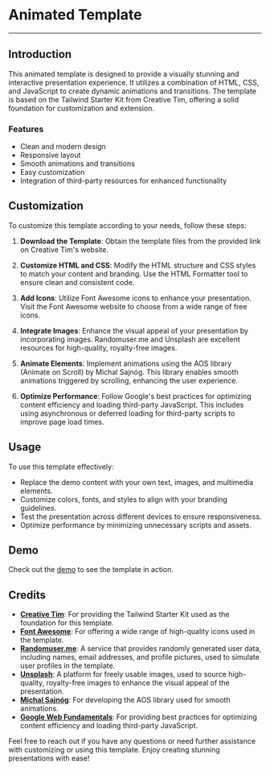 # Animated Template

---

## Introduction

This animated template is designed to provide a visually stunning and interactive presentation experience. It utilizes a combination of HTML, CSS, and JavaScript to create dynamic animations and transitions. The template is based on the Tailwind Starter Kit from Creative Tim, offering a solid foundation for customization and extension.

### Features

- Clean and modern design
- Responsive layout
- Smooth animations and transitions
- Easy customization
- Integration of third-party resources for enhanced functionality

## Customization

To customize this template according to your needs, follow these steps:

1. **Download the Template**: Obtain the template files from the provided link on Creative Tim's website.

2. **Customize HTML and CSS**: Modify the HTML structure and CSS styles to match your content and branding. Use the HTML Formatter tool to ensure clean and consistent code.

3. **Add Icons**: Utilize Font Awesome icons to enhance your presentation. Visit the Font Awesome website to choose from a wide range of free icons. 

4. **Integrate Images**: Enhance the visual appeal of your presentation by incorporating images. Randomuser.me and Unsplash are excellent resources for high-quality, royalty-free images.

5. **Animate Elements**: Implement animations using the AOS library (Animate on Scroll) by Michal Sajnóg. This library enables smooth animations triggered by scrolling, enhancing the user experience.

6. **Optimize Performance**: Follow Google's best practices for optimizing content efficiency and loading third-party JavaScript. This includes using asynchronous or deferred loading for third-party scripts to improve page load times.

## Usage

To use this template effectively:

- Replace the demo content with your own text, images, and multimedia elements.
- Customize colors, fonts, and styles to align with your branding guidelines.
- Test the presentation across different devices to ensure responsiveness.
- Optimize performance by minimizing unnecessary scripts and assets.

## Demo

Check out the [demo](https://osama206.github.io/animated-template/) to see the template in action.

## Credits

- **[Creative Tim](https://www.creative-tim.com/learning-lab/tailwind-starter-kit/presentation)**: For providing the Tailwind Starter Kit used as the foundation for this template.
- **[Font Awesome](https://fontawesome.com/icons?d=gallery&q=close&m=free)**: For offering a wide range of high-quality icons used in the template.
- **[Randomuser.me](https://randomuser.me/)**: A service that provides randomly generated user data, including names, email addresses, and profile pictures, used to simulate user profiles in the template.
- **[Unsplash](https://unsplash.com/)**: A platform for freely usable images, used to source high-quality, royalty-free images to enhance the visual appeal of the presentation.
- **[Michal Sajnóg](https://michalsnik.github.io/aos/)**: For developing the AOS library used for smooth animations.
- **[Google Web Fundamentals](https://developers.google.com/web/fundamentals/performance/optimizing-content-efficiency/loading-third-party-javascript)**: For providing best practices for optimizing content efficiency and loading third-party JavaScript.

Feel free to reach out if you have any questions or need further assistance with customizing or using this template. Enjoy creating stunning presentations with ease!
